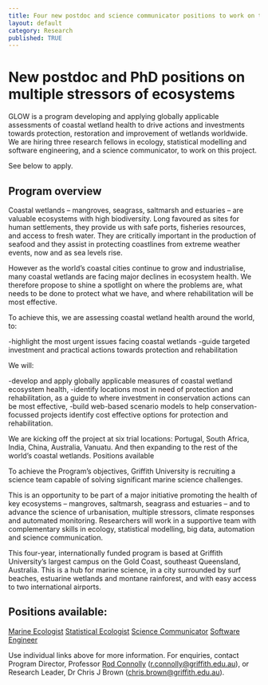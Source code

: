 ```yaml
---
title: Four new postdoc and science communicator positions to work on the global health of wetlands
layout: default
category: Research
published: TRUE
---
```


# New postdoc and PhD positions on multiple stressors of ecosystems

GLOW is a program developing and applying globally applicable assessments of coastal wetland health to drive actions and investments towards protection, restoration and improvement of wetlands worldwide. We are hiring three research fellows in ecology, statistical modelling and software engineering, and a science communicator, to work on this project.

See below to apply.

## Program overview

Coastal wetlands – mangroves, seagrass, saltmarsh and estuaries – are valuable ecosystems with high biodiversity. Long favoured as sites for human settlements, they provide us with safe ports, fisheries resources, and access to fresh water. They are critically important in the production of seafood and they assist in protecting coastlines from extreme weather events, now and as sea levels rise.

However as the world’s coastal cities continue to grow and industrialise, many coastal wetlands are facing major declines in ecosystem health. We therefore propose to shine a spotlight on where the problems are, what needs to be done to protect what we have, and where rehabilitation will be most effective.

​To achieve this, we are assessing coastal wetland health around the world, to:

-highlight the most urgent issues facing coastal wetlands
-guide targeted investment and practical actions towards protection and rehabilitation

We will:

-develop and apply globally applicable measures of coastal wetland ecosystem health,
-identify locations most in need of protection and rehabilitation, as a guide to where investment in conservation actions can be most effective,
-build web-based scenario models to help conservation-focussed projects identify cost effective options for protection and rehabilitation.

We are kicking off the project at six trial locations: Portugal, South Africa, India, China, Australia, Vanuatu. And then expanding to the rest of the world’s coastal wetlands.
Positions available

To achieve the Program’s objectives, Griffith University is recruiting a science team capable of solving significant marine science challenges.

This is an opportunity to be part of a major initiative promoting the health of key ecosystems – mangroves, saltmarsh, seagrass and estuaries – and to advance the science of urbanisation, multiple stressors, climate responses and automated monitoring. Researchers will work in a supportive team with complementary skills in ecology, statistical modelling, big data, automation and science communication.

This four-year, internationally funded program is based at Griffith University’s largest campus on the Gold Coast, southeast Queensland, Australia. This is a hub for marine science, in a city surrounded by surf beaches, estuarine wetlands and montane rainforest, and with easy access to two international airports.
​
## Positions available:

[Marine Ecologist](https://ps-jobs.griffith.edu.au/psp/CAREERS/EMPLOYEE/HRMS/c/HRS_HRAM_FL.HRS_CG_SEARCH_FL.GBL?Page=HRS_APP_JBPST_FL&Action=U&FOCUS=Applicant&SiteId=100&JobOpeningId=108455&PostingSeq=1)
[Statistical Ecologist](https://ps-jobs.griffith.edu.au/psp/CAREERS/EMPLOYEE/HRMS/c/HRS_HRAM_FL.HRS_CG_SEARCH_FL.GBL?Page=HRS_APP_JBPST_FL&Action=U&FOCUS=Applicant&SiteId=100&JobOpeningId=108452&PostingSeq=1)
[Science Communicator](https://ps-jobs.griffith.edu.au/psp/CAREERS/EMPLOYEE/HRMS/c/HRS_HRAM_FL.HRS_CG_SEARCH_FL.GBL?Page=HRS_APP_JBPST_FL&Action=U&FOCUS=Applicant&SiteId=100&JobOpeningId=108457&PostingSeq=1)
[Software Engineer](https://ps-jobs.griffith.edu.au/psp/CAREERS/EMPLOYEE/HRMS/c/HRS_HRAM_FL.HRS_CG_SEARCH_FL.GBL?Page=HRS_APP_JBPST_FL&Action=U&FOCUS=Applicant&SiteId=100&JobOpeningId=108456&PostingSeq=1)

Use individual links above for more information. For enquiries, contact Program Director, Professor [Rod Connolly](http://www.rodconnolly.com/)  (r.connolly@griffith.edu.au), or Research Leader, Dr Chris J Brown (chris.brown@griffith.edu.au).
